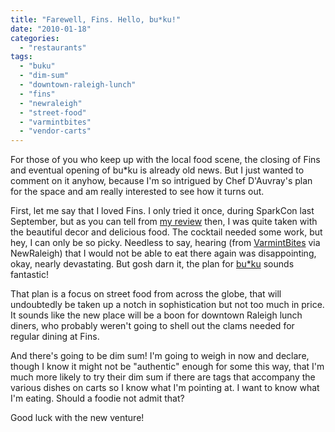 ```yaml
---
title: "Farewell, Fins. Hello, bu*ku!"
date: "2010-01-18"
categories:
  - "restaurants"
tags:
  - "buku"
  - "dim-sum"
  - "downtown-raleigh-lunch"
  - "fins"
  - "newraleigh"
  - "street-food"
  - "varmintbites"
  - "vendor-carts"
---
```


For those of you who keep up with the local food scene, the closing of Fins and eventual opening of bu\*ku is already old news. But I just wanted to comment on it anyhow, because I'm so intrigued by Chef D'Auvray's plan for the space and am really interested to see how it turns out.

First, let me say that I loved Fins. I only tried it once, during SparkCon last September, but as you can tell from [my review](https://thegourmez.com/blog/2009-10-09-restaurant-review-fins-downtown-raleigh/) then, I was quite taken with the beautiful decor and delicious food. The cocktail needed some work, but hey, I can only be so picky. Needless to say, hearing (from [VarmintBites](http://varmintbites.com/2010/01/13/fins-to-become-bu%E2%80%A2ku/?utm_source=feedburner&utm_medium=feed&utm_campaign=Feed%3A+wordpress%2FVarmint+%28VarmintBites%29) via NewRaleigh) that I would not be able to eat there again was disappointing, okay, nearly devastating. But gosh darn it, the plan for [bu\*ku](http://www.bukuraleigh.com/index.htm) sounds fantastic!

That plan is a focus on street food from across the globe, that will undoubtedly be taken up a notch in sophistication but not too much in price. It sounds like the new place will be a boon for downtown Raleigh lunch diners, who probably weren't going to shell out the clams needed for regular dining at Fins.

And there's going to be dim sum! I'm going to weigh in now and declare, though I know it might not be "authentic" enough for some this way, that I'm much more likely to try their dim sum if there are tags that accompany the various dishes on carts so I know what I'm pointing at. I want to know what I'm eating. Should a foodie not admit that?

Good luck with the new venture!
